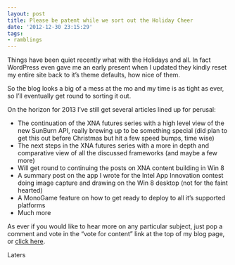 ```yaml
---
layout: post
title: Please be patent while we sort out the Holiday Cheer
date: '2012-12-30 23:15:29'
tags:
- ramblings
---
```


Things have been quiet recently what with the Holidays and all.  In fact WordPress even gave me an early present when I updated they kindly reset my entire site back to it’s theme defaults, how nice of them.

So the blog looks a big of a mess at the mo and my time is as tight as ever, so I’ll eventually get round to sorting it out.

On the horizon for 2013 I’ve still get several articles lined up for perusal:

- The continuation of the XNA futures series with a high level view of the new SunBurn API, really brewing up to be something special (did plan to get this out before Christmas but hit a few speed bumps, time wise)
- The next steps in the XNA futures series with a more in depth and comparative view of all the discussed frameworks (and maybe a few more)
- Will get round to continuing the posts on XNA content building in Win 8
- A summary post on the app I wrote for the Intel App Innovation contest doing image capture and drawing on the Win 8 desktop (not for the faint hearted)
- A MonoGame feature on how to get ready to deploy to all it’s supported platforms
- Much more

As ever if you would like to hear more on any particular subject, just pop a comment and vote in the “vote for content” link at the top of my blog page, or [click here](https://www.voteit.com/v/sTHuwQtqxg38U8x).

Laters

